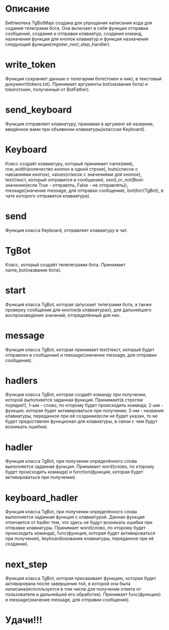 # Описание
Библиотека TgBotMapi создана для упрощения написания кода для содания телеграмм бота. Она включает в себя функции отправки сообщений, создания и отправки клавиатур, создания команд, назначения функция для кнопок клавиатур и функция назначения следующей функции(register_next_step_handler).

# write_token
Функция сохраняет данные о  телегармм боте(токен и ник), в текстовый документ(tokens.txt). Принимает аргументы bot(название бота) и token(токен, полученный от BotFather).

# send_keyboard
Функция отправляет клавиатуру, принимая в аргумент её название, введённое вами при объявении клавиатуры(классом Keyboard).

# Keyboard
Класс создаёт клавиатуру, который принимает name(имя), row_width(количество кнопок в одной строке), buts(список с навзаниями кнопок), values(список с значениями для кнопок), text(текст, который оптравится в сообщении), send_or_not(Bool-значение(если True - отправлть, False - не отправлять)), message(значение message, для отправки сообщения), bot(бот(TgBot), в чате которого отправится клавиатура).

# send
Функция класса Keyboard, отправляет клавиатуру в чат.

# TgBot
Класс, который создаёт телелеграмм бота. Принимает name_bot(название бота).

# start
Функция класса TgBot, которая запускает телеграмм бота, а также проверку сообщение для кнопок(в клавиатурах), для дальнейшего воспроизведения значений, отпределённый для них.

# message
Функция класса TgBot, которая принимает text(текст, который будет отправлен в сообщении) и message(значение message, для отправки сообщения).

# hadlers
Функция класса TgBot, которая создаёт команду при получении, которой выполняется заданная функция. Принимает(в строгом порядке!), 1-ым - слово, по кторому будет происходить команда; 2-ым - функция, которая будет активироваться при получении; 3-им - название клавиатуры, переданное при её создании(если не будет указан, то не будет предоставлен функционал для клавиатуры, в связи с чем будут возникать ошибки).

# hadler
Функция класса TgBot, при получении определённого слова выполняется заданная функция. Принимает word(слово, по кторому будет происходить команда) и function(функция, которая будет активироваться при получении).

# keyboard_hadler
Функция класса TgBot, при получении определённого слова выполняется заданная функция с клавиатурой. Данная функция отличается от hadler тем, что здесь не будут возникать ошибки при отправке клавиатуры. Принимает word(слово, по кторому будет происходить команда), func(функция, которая будет активироваться при получении), keyboard(название клавиатуры, переданное при её создании).

# next_step
Функция класса TgBot, которая присваивает функцию, которая будет активирована после завершения той, в которой она была написана(исполльзуется в том числе для получения ответа от пользователя и дальнейшей его обработке). Принимает func(функцию) и message(значение message, для отправки сообщения).

# Удачи!!!
